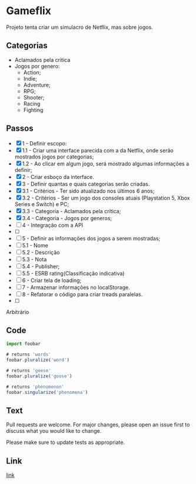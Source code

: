 # Gameflix

Projeto tenta criar um simulacro de Netflix, mas sobre jogos.

## Categorias
- Aclamados pela critica
- Jogos por genero:
    - Action;
    - Indie;
    - Adventure;
    - RPG;
    - Shooter;
    - Racing
    - Fighting

## Passos

- [X] 1 - Definir escopo:
- [X] 1.1 - Criar uma interface parecida com a da Netflix, onde serão mostrados jogos por categorias;
- [X] 1.2 - Ao clicar em algum jogo, será mostrado algumas informações a definir;
- [X] 2 - Criar esboço da interface.
- [X] 3 - Definir quantas e quais categorias serão criadas.
- [X] 3.1 - Critérios - Ter sido atualizado nos últimos 6 anos;
- [X] 3.2 - Critérios - Ser um jogo dos consoles atuais (Playstation 5, Xbox Series e Switch) e PC;
- [X] 3.3 - Categoria - Aclamados pela crítica;
- [X] 3.4 - Categoria - Jogos por generos;
- [ ] 4 - Integração com a API
- [ ] 
- [ ] 5 - Definir as informações dos jogos a serem mostradas;
- [ ] 5.1 - Nome
- [ ] 5.2 - Descrição
- [ ] 5.3 - Nota
- [ ] 5.4 - Publisher;
- [ ] 5.5 - ESRB rating(Classificação indicativa)
- [ ] 6 - Criar tela de loading;
- [ ] 7 - Armazenar informações no localStorage.
- [ ] 8 - Refatorar o código para criar treads paralelas.
- [ ] 


Arbitrário
## Code

```javascript
import foobar

# returns 'words'
foobar.pluralize('word')

# returns 'geese'
foobar.pluralize('goose')

# returns 'phenomenon'
foobar.singularize('phenomena')
```

## Text
Pull requests are welcome. For major changes, please open an issue first to discuss what you would like to change.

Please make sure to update tests as appropriate.

## Link
[link](https://choosealicense.com/licenses/mit/)
